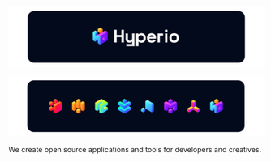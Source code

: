 ![Hyperio Logo](https://github.com/Hyperiooo/.github/blob/main/images/HyperioReadmeLogo.svg)

![Hyperio Products](https://github.com/Hyperiooo/.github/blob/main/images/HyperioProductLogos.svg)

We create open source applications and tools for developers and creatives.